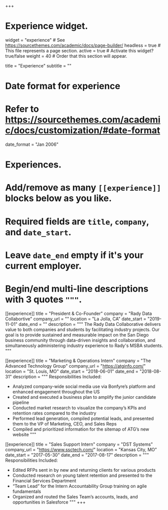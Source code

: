 +++
# Experience widget.
widget = "experience"  # See https://sourcethemes.com/academic/docs/page-builder/
headless = true  # This file represents a page section.
active = true  # Activate this widget? true/false
weight = 40  # Order that this section will appear.

title = "Experience"
subtitle = ""

# Date format for experience
#   Refer to https://sourcethemes.com/academic/docs/customization/#date-format
date_format = "Jan 2006"

# Experiences.
#   Add/remove as many `[[experience]]` blocks below as you like.
#   Required fields are `title`, `company`, and `date_start`.
#   Leave `date_end` empty if it's your current employer.
#   Begin/end multi-line descriptions with 3 quotes `"""`.
[[experience]]
  title = "President & Co-Founder"
  company = "Rady Data Collabortive"
  company_url = ""
  location = "La Jolla, CA"
  date_start = "2019-11-01"
  date_end = ""
  description = """
  The Rady Data Collaborative delivers value to both companies and students by facilitating industry projects. Our goal is to provide sustained and measurable impact on the San Diego business community through data-driven insights and collaboration, and simultaneously administering industry experience to Rady's MSBA students. 
  """

[[experience]]
  title = "Marketing & Operations Intern"
  company = "The Advanced Technology Group"
  company_url = "https://atginfo.com/"
  location = "St. Louis, MO"
  date_start = "2018-06-01"
  date_end = "2018-08-31"
  description = """
  Responsibilities Included:
  *	Analyzed company-wide social media use via Bonfyre’s platform and enhanced engagement throughout the US 
  *	Created and executed a business plan to amplify the junior candidate pipeline 
  *	Conducted market research to visualize the company’s KPIs and retention rates compared to the industry
  * Performed lead generation, compiled potential leads, and presented them to the VP of Marketing, CEO, and Sales Reps
  * Compiled and prioritized information for the sitemap of ATG’s new website 
  """

[[experience]]
  title = "Sales Support Intern"
  company = "DST Systems"
  company_url = "https://www.ssctech.com/"
  location = "Kansas City, MO"
  date_start = "2017-05-30"
  date_end = "2017-08-17"
  description = """
  Responsibilities Included:
  *	Edited RFPs sent in by new and returning clients for various products 
  *	Conducted research on young talent retention and presented to the Financial Services Department
  * “Team Lead” for the Intern Accountability Group training on agile fundamentals 
  * Organized and routed the Sales Team’s accounts, leads, and opportunities in Salesforce
  """
+++
